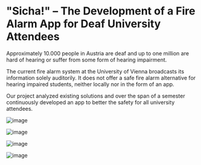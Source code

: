 # "Sicha!" – The Development of a Fire Alarm App for Deaf University Attendees

Approximately 10.000 people in Austria are deaf and up to one million are hard of hearing or suffer from some form of hearing impairment.

The current fire alarm system at the University of Vienna broadcasts its information solely
auditorily.
It does not offer a safe fire alarm alternative
for hearing impaired students, neither locally nor in the form of an
app. 

Our project analyzed existing solutions and
over the span of a semester continuously developed an app
to better the safety for all university attendees.

![image](https://user-images.githubusercontent.com/63373832/179515320-aeabf816-d0b8-45db-9567-93583bc096a2.png)

![image](https://user-images.githubusercontent.com/63373832/179515372-a773762b-62c1-4a2c-86fb-fd293f0a6775.png)

![image](https://user-images.githubusercontent.com/63373832/179515416-e416a165-9a21-4df8-b8c2-470693919fd6.png)

![image](https://user-images.githubusercontent.com/63373832/179515521-ca7ac3c4-94de-4b1e-a337-da5790f3217b.png)

